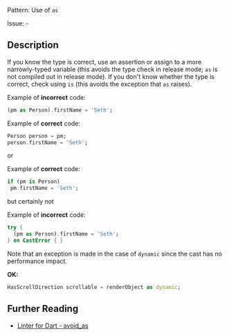 Pattern: Use of `as`

Issue: -

## Description

If you know the type is correct, use an assertion or assign to a more
narrowly-typed variable (this avoids the type check in release mode; `as` is not
compiled out in release mode). If you don't know whether the type is
correct, check using `is` (this avoids the exception that `as` raises).

Example of **incorrect** code:
```dart
(pm as Person).firstName = 'Seth';
```

Example of **correct** code:
```dart
Person person = pm;
person.firstName = 'Seth';
```

or

Example of **correct** code:
```dart
if (pm is Person)
 pm.firstName = 'Seth';
```

but certainly not

Example of **incorrect** code:
```dart
try {
  (pm as Person).firstName = 'Seth';
} on CastError { }

```

Note that an exception is made in the case of `dynamic` since the cast has no
performance impact.

**OK:**
```dart
HasScrollDirection scrollable = renderObject as dynamic;
```

## Further Reading

* [Linter for Dart - avoid_as](https://dart.dev/tools/linter-rules/avoid_as)